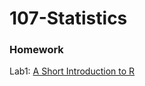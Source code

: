 # 107-Statistics
### Homework
Lab1: [A Short Introduction to R](https://bourbon0212.github.io/107-Statistics/Lab1/Lab1.html)
